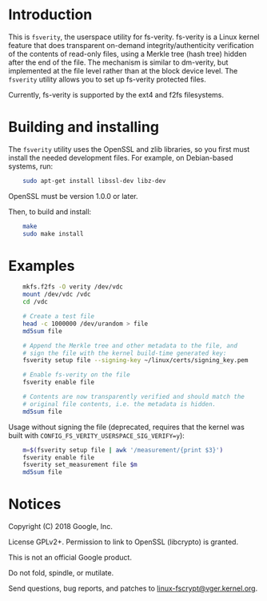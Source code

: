 # Introduction

This is `fsverity`, the userspace utility for fs-verity.  fs-verity is
a Linux kernel feature that does transparent on-demand
integrity/authenticity verification of the contents of read-only
files, using a Merkle tree (hash tree) hidden after the end of the
file.  The mechanism is similar to dm-verity, but implemented at the
file level rather than at the block device level.  The `fsverity`
utility allows you to set up fs-verity protected files.

Currently, fs-verity is supported by the ext4 and f2fs filesystems.

# Building and installing

The `fsverity` utility uses the OpenSSL and zlib libraries, so you
first must install the needed development files.  For example, on
Debian-based systems, run:

```bash
    sudo apt-get install libssl-dev libz-dev
```

OpenSSL must be version 1.0.0 or later.

Then, to build and install:

```bash
    make
    sudo make install
```

# Examples

```bash
    mkfs.f2fs -O verity /dev/vdc
    mount /dev/vdc /vdc
    cd /vdc

    # Create a test file
    head -c 1000000 /dev/urandom > file
    md5sum file

    # Append the Merkle tree and other metadata to the file, and
    # sign the file with the kernel build-time generated key:
    fsverity setup file --signing-key ~/linux/certs/signing_key.pem

    # Enable fs-verity on the file
    fsverity enable file

    # Contents are now transparently verified and should match the
    # original file contents, i.e. the metadata is hidden.
    md5sum file
```

Usage without signing the file (deprecated, requires that the kernel
was built with `CONFIG_FS_VERITY_USERSPACE_SIG_VERIFY=y`):
```bash
    m=$(fsverity setup file | awk '/measurement/{print $3}')
    fsverity enable file
    fsverity set_measurement file $m
    md5sum file
```

# Notices

Copyright (C) 2018 Google, Inc.

License GPLv2+.  Permission to link to OpenSSL (libcrypto) is granted.

This is not an official Google product.

Do not fold, spindle, or mutilate.

Send questions, bug reports, and patches to linux-fscrypt@vger.kernel.org.
